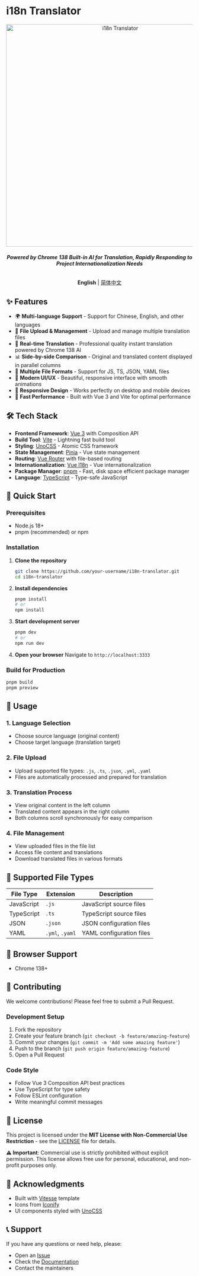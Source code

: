 # i18n Translator

<p align='center'>
  <img src='https://user-images.githubusercontent.com/11247099/111864893-a457fd00-899e-11eb-9f05-f4b88987541d.png' alt='i18n Translator' width='600'/>
</p>

<h6 align='center'>
  <b>Powered by Chrome 138 Built-in AI for Translation, Rapidly Responding to Project Internationalization Needs</b>
</h6>

<p align='center'>
  <b>English</b> | <a href="README.zh-CN.md">简体中文</a>
</p>

## ✨ Features

- 🌍 **Multi-language Support** - Support for Chinese, English, and other languages
- 📁 **File Upload & Management** - Upload and manage multiple translation files
- 🔄 **Real-time Translation** - Professional quality instant translation powered by Chrome 138 AI
- 📊 **Side-by-side Comparison** - Original and translated content displayed in parallel columns
- 💾 **Multiple File Formats** - Support for JS, TS, JSON, YAML files
- 🎨 **Modern UI/UX** - Beautiful, responsive interface with smooth animations
- 📱 **Responsive Design** - Works perfectly on desktop and mobile devices
- 🚀 **Fast Performance** - Built with Vue 3 and Vite for optimal performance

## 🛠️ Tech Stack

- **Frontend Framework**: [Vue 3](https://github.com/vuejs/core) with Composition API
- **Build Tool**: [Vite](https://github.com/vitejs/vite) - Lightning fast build tool
- **Styling**: [UnoCSS](https://github.com/antfu/unocss) - Atomic CSS framework
- **State Management**: [Pinia](https://pinia.vuejs.org/) - Vue state management
- **Routing**: [Vue Router](https://router.vuejs.org/) with file-based routing
- **Internationalization**: [Vue I18n](https://vue-i18n.intlify.dev/) - Vue internationalization
- **Package Manager**: [pnpm](https://pnpm.io/) - Fast, disk space efficient package manager
- **Language**: [TypeScript](https://www.typescriptlang.org/) - Type-safe JavaScript

## 🚀 Quick Start

### Prerequisites

- Node.js 18+
- pnpm (recommended) or npm

### Installation

1. **Clone the repository**

   ```bash
   git clone https://github.com/your-username/i18n-translator.git
   cd i18n-translator
   ```

2. **Install dependencies**

   ```bash
   pnpm install
   # or
   npm install
   ```

3. **Start development server**

   ```bash
   pnpm dev
   # or
   npm run dev
   ```

4. **Open your browser**
   Navigate to `http://localhost:3333`

### Build for Production

```bash
pnpm build
pnpm preview
```

## 📖 Usage

### 1. Language Selection

- Choose source language (original content)
- Choose target language (translation target)

### 2. File Upload

- Upload supported file types: `.js`, `.ts`, `.json`, `.yml`, `.yaml`
- Files are automatically processed and prepared for translation

### 3. Translation Process

- View original content in the left column
- Translated content appears in the right column
- Both columns scroll synchronously for easy comparison

### 4. File Management

- View uploaded files in the file list
- Access file content and translations
- Download translated files in various formats

## 🎯 Supported File Types

| File Type  | Extension       | Description              |
| ---------- | --------------- | ------------------------ |
| JavaScript | `.js`           | JavaScript source files  |
| TypeScript | `.ts`           | TypeScript source files  |
| JSON       | `.json`         | JSON configuration files |
| YAML       | `.yml`, `.yaml` | YAML configuration files |

## 📱 Browser Support

- Chrome 138+

## 🤝 Contributing

We welcome contributions! Please feel free to submit a Pull Request.

### Development Setup

1. Fork the repository
2. Create your feature branch (`git checkout -b feature/amazing-feature`)
3. Commit your changes (`git commit -m 'Add some amazing feature'`)
4. Push to the branch (`git push origin feature/amazing-feature`)
5. Open a Pull Request

### Code Style

- Follow Vue 3 Composition API best practices
- Use TypeScript for type safety
- Follow ESLint configuration
- Write meaningful commit messages

## 📄 License

This project is licensed under the **MIT License with Non-Commercial Use Restriction** - see the [LICENSE](LICENSE) file for details.

**⚠️ Important**: Commercial use is strictly prohibited without explicit permission. This license allows free use for personal, educational, and non-profit purposes only.

## 🙏 Acknowledgments

- Built with [Vitesse](https://github.com/antfu/vitesse) template
- Icons from [Iconify](https://iconify.design/)
- UI components styled with [UnoCSS](https://github.com/antfu/unocss)

## 📞 Support

If you have any questions or need help, please:

- Open an [Issue](https://github.com/your-username/i18n-translator/issues)
- Check the [Documentation](https://github.com/your-username/i18n-translator/wiki)
- Contact the maintainers
